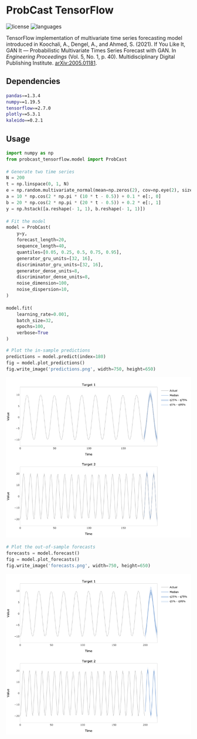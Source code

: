 # ProbCast TensorFlow

![license](https://img.shields.io/github/license/flaviagiammarino/probcast-tensorflow?color=9b72e5)
![languages](https://img.shields.io/github/languages/top/flaviagiammarino/probcast-tensorflow?color=3672be)

TensorFlow implementation of multivariate time series forecasting model introduced in Koochali, A., Dengel, A.,
and Ahmed, S. (2021). If You Like It, GAN It — Probabilistic Multivariate Times Series Forecast with GAN.
In *Engineering Proceedings* (Vol. 5, No. 1, p. 40). Multidisciplinary Digital Publishing Institute.
[arXiv:2005.01181](https://arxiv.org/abs/2005.01181).

## Dependencies
```bash
pandas==1.3.4
numpy==1.19.5
tensorflow==2.7.0
plotly==5.3.1
kaleido==0.2.1
```
## Usage
```python
import numpy as np
from probcast_tensorflow.model import ProbCast

# Generate two time series
N = 200
t = np.linspace(0, 1, N)
e = np.random.multivariate_normal(mean=np.zeros(2), cov=np.eye(2), size=N)
a = 10 * np.cos(2 * np.pi * (10 * t - 0.5)) + 0.1 * e[:, 0]
b = 20 * np.cos(2 * np.pi * (20 * t - 0.5)) + 0.2 * e[:, 1]
y = np.hstack([a.reshape(- 1, 1), b.reshape(- 1, 1)])

# Fit the model
model = ProbCast(
    y=y,
    forecast_length=20,
    sequence_length=40,
    quantiles=[0.05, 0.25, 0.5, 0.75, 0.95],
    generator_gru_units=[32, 16],
    discriminator_gru_units=[32, 16],
    generator_dense_units=8,
    discriminator_dense_units=8,
    noise_dimension=100,
    noise_dispersion=10,
)

model.fit(
    learning_rate=0.001,
    batch_size=32,
    epochs=100,
    verbose=True
)
```
```python
# Plot the in-sample predictions
predictions = model.predict(index=180)
fig = model.plot_predictions()
fig.write_image('predictions.png', width=750, height=650)
```
![predictions](example/predictions.png)
```python
# Plot the out-of-sample forecasts
forecasts = model.forecast()
fig = model.plot_forecasts()
fig.write_image('forecasts.png', width=750, height=650)
```
![forecasts](example/forecasts.png)

